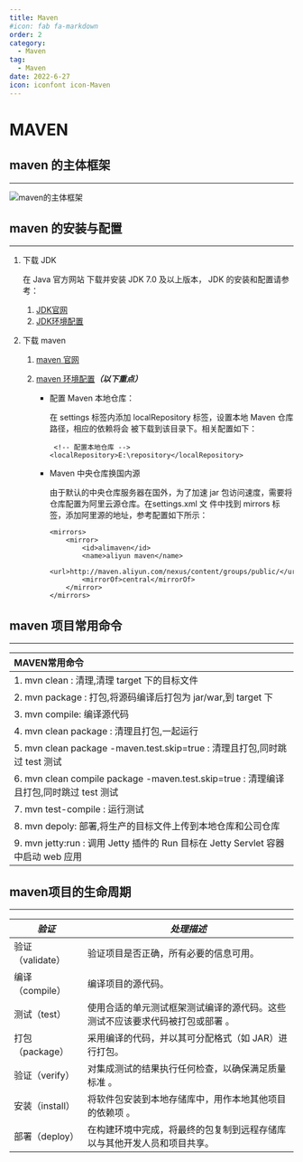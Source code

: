```yaml
---
title: Maven
#icon: fab fa-markdown
order: 2
category:
  - Maven
tag:
  - Maven
date: 2022-6-27
icon: iconfont icon-Maven
---
```

# MAVEN

## maven 的主体框架

---

![maven的主体框架](http://101.43.49.28:9000/blog/maven的主体框架.png)

## maven 的安装与配置

---

1. 下载 JDK

   在 Java 官⽅⽹站 下载并安装 JDK 7.0 及以上版本， JDK 的安装和配置请参考：

   1. [JDK官网](https://www.oracle.com/java/technologies/)
   2. [JDK环境配置](https://blog.csdn.net/xhmico/article/details/122390181)

2. 下载 maven

   1. [maven 官网](https://maven.apache.org/download.cgi)

   2. [maven 环境配置](https://blog.csdn.net/u012660464/article/details/114113349)***（以下重点）***

      * 配置 Maven 本地仓库：

        在 settings 标签内添加 localRepository 标签，设置本地 Maven 仓库路径，相应的依赖将会 被下载到该⽬录下。相关配置如下：

        ~~~maven
         <!-- 配置本地仓库 -->
        <localRepository>E:\repository</localRepository>
        ~~~

      * Maven 中央仓库换国内源

        由于默认的中央仓库服务器在国外，为了加速 jar 包访问速度，需要将仓库配置为阿⾥云源仓库。在settings.xml ⽂ 件中找到 mirrors 标签，添加阿⾥源的地址，参考配置如下所示：

        ~~~maven
        <mirrors>
            <mirror>
                <id>alimaven</id>
                <name>aliyun maven</name>
                <url>http://maven.aliyun.com/nexus/content/groups/public/</url>
                <mirrorOf>central</mirrorOf>
            </mirror>
        </mirrors>
        ~~~

## maven 项目常用命令

***

| MAVEN常用命令                                                                 |
|:--------------------------------------------------------------------------|
| 1. mvn clean : 清理,清理 target 下的⽬标⽂件                                        |
| 2. mvn package : 打包,将源码编译后打包为 jar/war,到 target 下                          |
| 3. mvn compile: 编译源代码                                                     |
| 4. mvn clean package : 清理且打包,⼀起运⾏                                         |
| 5. mvn clean package -maven.test.skip=true : 清理且打包,同时跳过 test 测试           |
| 6. mvn clean compile package -maven.test.skip=true : 清理编译且打包,同时跳过 test 测试 |
| 7. mvn test-compile : 运⾏测试                                                |
| 8. mvn depoly: 部署,将⽣产的⽬标⽂件上传到本地仓库和公司仓库                                    |
| 9. mvn jetty:run : 调⽤ Jetty 插件的 Run ⽬标在 Jetty Servlet 容器中启动 web 应⽤        |

## maven项目的生命周期

***

| ***验证***       | ***处理描述***                              |
| ---------------- |-----------------------------------------|
| 验证（validate） | 验证项⽬是否正确，所有必要的信息可⽤。                     |
| 编译（compile）  | 编译项⽬的源代码。                               |
| 测试（test）     | 使⽤合适的单元测试框架测试编译的源代码。这些测试不应该要求代码被打包或部署 。 |
| 打包（package）  | 采⽤编译的代码，并以其可分配格式（如 JAR）进⾏打包。            |
| 验证（verify）   | 对集成测试的结果执⾏任何检查，以确保满⾜质量标准 。              |
| 安装（install）  | 将软件包安装到本地存储库中，⽤作本地其他项⽬的依赖项 。            |
| 部署（deploy）   | 在构建环境中完成，将最终的包复制到远程存储库以与其他开发⼈员和项⽬共享。    |
